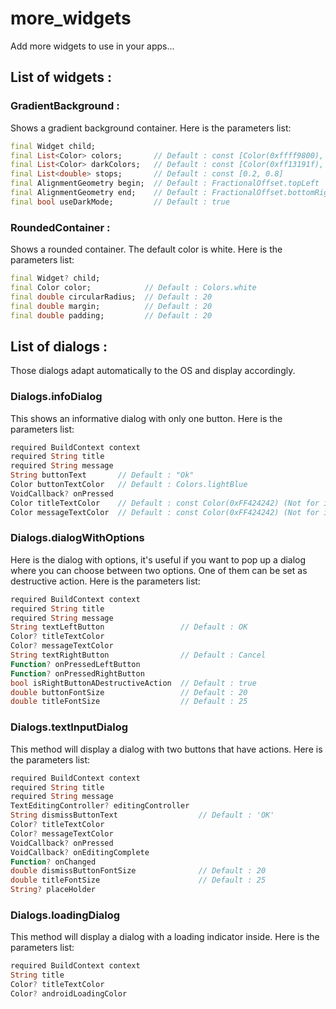 # more_widgets
Add more widgets to use in your apps...

## List of widgets :
### GradientBackground :
Shows a gradient background container. Here is the parameters list:
```dart
final Widget child;
final List<Color> colors;       // Default : const [Color(0xffff9800), Color(0xfff44336)]
final List<Color> darkColors;   // Default : const [Color(0xff13191f), Color(0xff262f3c)]
final List<double> stops;       // Default : const [0.2, 0.8]
final AlignmentGeometry begin;  // Default : FractionalOffset.topLeft
final AlignmentGeometry end;    // Default : FractionalOffset.bottomRight
final bool useDarkMode;         // Default : true
```

### RoundedContainer :
Shows a rounded container. The default color is white. Here is the parameters list:
```dart
final Widget? child;
final Color color;            // Default : Colors.white
final double circularRadius;  // Default : 20
final double margin;          // Default : 20
final double padding;         // Default : 20
```

## List of dialogs :
Those dialogs adapt automatically to the OS and display accordingly.

### Dialogs.infoDialog
This shows an informative dialog with only one button. Here is the parameters list:

```dart
required BuildContext context
required String title
required String message
String buttonText       // Default : "Ok"
Color buttonTextColor   // Default : Colors.lightBlue
VoidCallback? onPressed
Color titleTextColor    // Default : const Color(0xFF424242) (Not for iOS)
Color messageTextColor  // Default : const Color(0xFF424242) (Not for iOS)
```

### Dialogs.dialogWithOptions
Here is the dialog with options, it's useful if you want to pop up a dialog where you can choose between two options. One of them can be set as destructive action. Here is the parameters list:

```dart
required BuildContext context
required String title
required String message
String textLeftButton                 // Default : OK
Color? titleTextColor
Color? messageTextColor
String textRightButton                // Default : Cancel
Function? onPressedLeftButton
Function? onPressedRightButton
bool isRightButtonADestructiveAction  // Default : true
double buttonFontSize                 // Default : 20
double titleFontSize                  // Default : 25
```

### Dialogs.textInputDialog
This method will display a dialog with two buttons that have actions. Here is the parameters list:

```dart
required BuildContext context
required String title
required String message
TextEditingController? editingController
String dismissButtonText                  // Default : 'OK'
Color? titleTextColor
Color? messageTextColor
VoidCallback? onPressed
VoidCallback? onEditingComplete
Function? onChanged
double dismissButtonFontSize              // Default : 20
double titleFontSize                      // Default : 25
String? placeHolder
```

### Dialogs.loadingDialog
This method will display a dialog with a loading indicator inside. Here is the parameters list:

```dart
required BuildContext context
String title
Color? titleTextColor
Color? androidLoadingColor
```